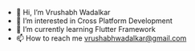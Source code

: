 - 👋 Hi, I’m Vrushabh Wadalkar
- 👀 I’m interested in Cross Platform Development
- 🌱 I’m currently learning Flutter Framework
- 📫 How to reach me vrushabhwadalkar@gmail.com
<!---
Vrushabh102/Vrushabh102 is a ✨ special ✨ repository because its `README.md` (this file) appears on your GitHub profile.
You can click the Preview link to take a look at your changes.
--->

